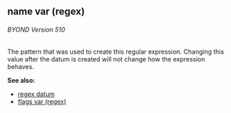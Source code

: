 ## name var (regex) 
###### BYOND Version 510


The pattern that was used to create this regular expression.
Changing this value after the datum is created will not change how the
expression behaves.

**See also:**
+   [regex datum](/ref/regex.md) 
+   [flags var (regex)](/ref/regex/var/flags.md) 